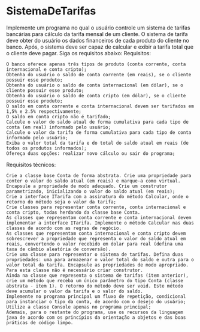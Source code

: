 # SistemaDeTarifas

Implemente um programa no qual o usuário controle um sistema de tarifas bancárias para cálculo da tarifa mensal de um cliente. O sistema de tarifa deve obter do usuário os dados financeiros de cada produto do cliente no banco. Após, o sistema deve ser capaz de calcular e exibir a tarifa total que o cliente deve pagar. Siga os requisitos abaixo:
Requisitos:

    O banco oferece apenas três tipos de produto (conta corrente, conta internacional e conta cripto);
    Obtenha do usuário o saldo de conta corrente (em reais), se o cliente possuir esse produto;
    Obtenha do usuário o saldo de conta internacional (em dólar), se o cliente possuir esse produto;
    Obtenha do usuário o saldo de conta cripto (em dólar), se o cliente possuir esse produto;
    O saldo em conta corrente e conta internacional devem ser tarifados em 1,5% e 2.5% respectivamente;
    O saldo em conta cripto não é tarifado;
    Calcule o valor do saldo atual de forma cumulativa para cada tipo de conta (em real) informado pelo usuário;
    Calcule o valor da tarifa de forma cumulativa para cada tipo de conta informado pelo usuário;
    Exiba o valor total da tarifa e do total do saldo atual em reais (de todos os produtos informados);
    Ofereça duas opções: realizar novo cálculo ou sair do programa;

Requisitos técnicos:

    Crie a classe base Conta de forma abstrata. Crie uma propriedade para conter o valor do saldo atual (em reais) e marque-a como virtual. Encapsule a propriedade de modo adequado. Crie um construtor parametrizado, inicializando o valor do saldo atual (em reais);
    Crie a interface ITarifa com a assinatura do método Calcular, onde o retorno do método seja o valor da tarifa;
    Crie classes para representar conta corrente, conta internacional e conta cripto, todas herdando da classe base Conta.
    As classes que representam conta corrente e conta internacional devem implementar a interface ITarifa. Implemente o método Calcular nas duas classes de acordo com as regras de negócio.
    As classes que representam conta internacional e conta cripto devem sobrescrever a propriedade que representa o valor do saldo atual em reais, convertendo o valor recebido em dolar para real (defina uma taxa de câmbio aleatória de conversão).
    Crie uma classe para representar o sistema de tarifas. Defina duas propriedades: uma para armazenar o valor total do saldo e outra para o valor total da tarifa. Encapsule as propriedades de modo apropriado. Para esta classe não é necessário criar construtor.
    Ainda na classe que representa o sistema de tarifas (item anterior), crie um método que receba um único parâmetro do tipo Conta (classe abstrata - item 1). O retorno do método deve ser void. Este método deve acumular o valor da tarifa e o valor do saldo.
    Implemente no programa principal um fluxo de repetição, condicional para instanciar o tipo da conta, de acordo com o desejo do usuário;
    Utilize a classe Console apenas no programa principal;
    Ademais, para o restante do programa, use os recursos da linguagem java de acordo com os princípios da orientação a objetos e das boas práticas de código limpo.
